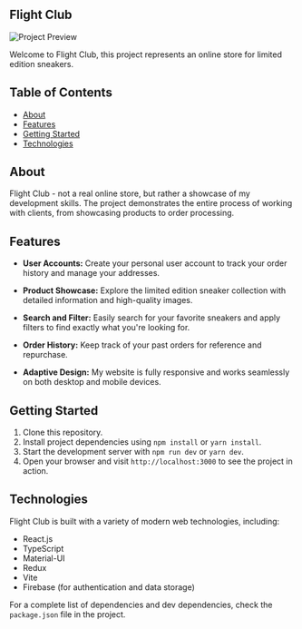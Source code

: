 ## Flight Club

![Project Preview](https://s3-eu-west-1.amazonaws.com/tpd/logos/5643700d0000ff00058569b5/0x0.png)

Welcome to Flight Club, this project represents an online store for limited edition sneakers.

## Table of Contents

- [About](#about)
- [Features](#features)
- [Getting Started](#getting-started)
- [Technologies](#technologies)

## About

Flight Club - not a real online store, but rather a showcase of my development skills. The project demonstrates the entire process of working with clients, from showcasing products to order processing.

## Features

- **User Accounts:** Create your personal user account to track your order history and manage your addresses.

- **Product Showcase:** Explore the limited edition sneaker collection with detailed information and high-quality images.

- **Search and Filter:** Easily search for your favorite sneakers and apply filters to find exactly what you're looking for.

- **Order History:** Keep track of your past orders for reference and repurchase.

- **Adaptive Design:** My website is fully responsive and works seamlessly on both desktop and mobile devices.

## Getting Started

1. Clone this repository.
2. Install project dependencies using `npm install` or `yarn install`.
3. Start the development server with `npm run dev` or `yarn dev`.
4. Open your browser and visit `http://localhost:3000` to see the project in action.

## Technologies

Flight Club is built with a variety of modern web technologies, including:

- React.js
- TypeScript
- Material-UI
- Redux
- Vite
- Firebase (for authentication and data storage)

For a complete list of dependencies and dev dependencies, check the `package.json` file in the project.
